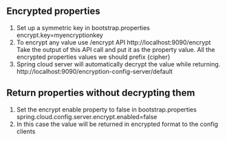 Encrypted properties
---------------------
1. Set up a symmetric key in bootstrap.properties
		encrypt.key=myencryptionkey
2. To encrypt any value use /encrypt API
		http://localhost:9090/encrypt
   Take the output of this API call and put it as the property value.
   All the encrypted properties values we should prefix {cipher}
3. Spring cloud server will automatically decrypt the value while returning.
		http://localhost:9090/encryption-config-server/default
		
Return properties without decrypting them
-----------------------------------------
1. Set the encrypt enable property to false in bootstrap.properties
		spring.cloud.config.server.encrypt.enabled=false
2. In this case the value will be returned in encrypted format to the config clients